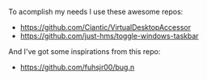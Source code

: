 To acomplish my needs I use these awesome repos:
* https://github.com/Ciantic/VirtualDesktopAccessor
* https://github.com/just-hms/toggle-windows-taskbar

And I've got some inspirations from this repo:
* https://github.com/fuhsjr00/bug.n
